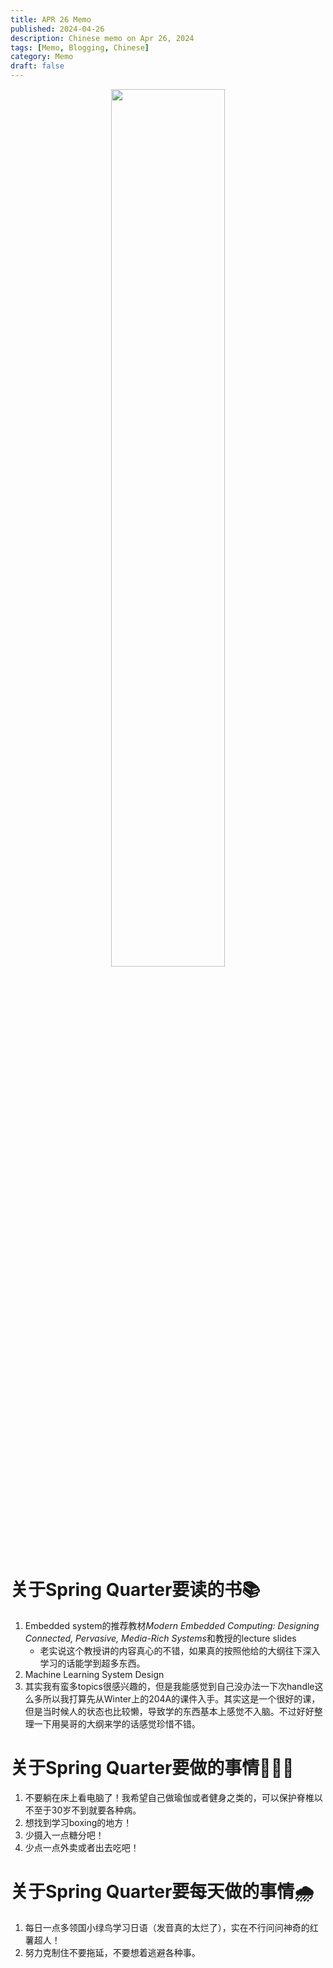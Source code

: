 ```yaml
---
title: APR 26 Memo 
published: 2024-04-26
description: Chinese memo on Apr 26, 2024
tags: [Memo, Blogging, Chinese]
category: Memo
draft: false
---
```


<p align="center" width="100%">
    <img width="60%" src="https://pbs.twimg.com/media/GMJtYJYa0AEVriW?format=jpg&name=large">
</p>

# 关于Spring Quarter要读的书📚
1. Embedded system的推荐教材*Modern Embedded Computing: Designing Connected, Pervasive, Media-Rich Systems*和教授的lecture slides
   * 老实说这个教授讲的内容真心的不错，如果真的按照他给的大纲往下深入学习的话能学到超多东西。
2. Machine Learning System Design
3. 其实我有蛮多topics很感兴趣的，但是我能感觉到自己没办法一下次handle这么多所以我打算先从Winter上的204A的课件入手。其实这是一个很好的课，但是当时候人的状态也比较懒，导致学的东西基本上感觉不入脑。不过好好整理一下用昊哥的大纲来学的话感觉珍惜不错。

# 关于Spring Quarter要做的事情🏃🏻‍♀️
1. 不要躺在床上看电脑了！我希望自己做瑜伽或者健身之类的，可以保护脊椎以不至于30岁不到就要各种病。
2. 想找到学习boxing的地方！
3. 少摄入一点糖分吧！
4. 少点一点外卖或者出去吃吧！

# 关于Spring Quarter要每天做的事情🌧
1. 每日一点多领国小绿鸟学习日语（发音真的太烂了），实在不行问问神奇的红薯超人！
2. 努力克制住不要拖延，不要想着逃避各种事。
